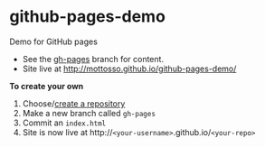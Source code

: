 # github-pages-demo

Demo for GitHub pages

- See the [gh-pages](https://github.com/mottosso/github-pages-demo/tree/gh-pages) branch for content.
- Site live at http://mottosso.github.io/github-pages-demo/

**To create your own**

1. Choose/[create a repository](https://github.com/new)
2. Make a new branch called `gh-pages`
3. Commit an `index.html`
4. Site is now live at http://`<your-username>`.github.io/`<your-repo>`
